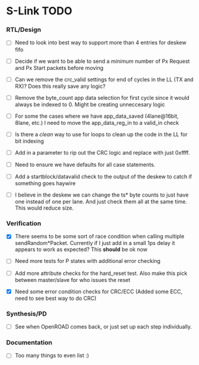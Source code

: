 # S-Link TODO

### RTL/Design
- [ ] Need to look into best way to support more than 4 entries for deskew fifo
- [ ] Decide if we want to be able to send a *minimum* number of Px Request and Px Start packets before moving

- [ ] Can we remove the crc_valid settings for end of cycles in the LL (TX and RX)? Does this really save any logic?
- [ ] Remove the byte_count app data selection for first cycle since it would always be indexed to 0. Might be creating unneccesary logic
- [ ] For some the cases where we have app_data_saved (4lane@16bit, 8lane, etc.) I need to move the app_data_reg_in to a valid_in check

- [ ] Is there a *clean* way to use for loops to clean up the code in the LL for bit indexing
- [ ] Add in a parameter to rip out the CRC logic and replace with just 0xffff.

- [ ] Need to ensure we have defaults for all case statements.


- [ ] Add a startblock/datavalid check to the output of the deskew to catch if something goes haywire
- [ ] I believe in the deskew we can change the ts* byte counts to just have one instead of one per lane. And just check them
      all at the same time. This would reduce size.

### Verification

- [x] There seems to be some sort of race condition when calling multiple sendRandom*Packet. Currently if I just add in a small 1ps delay
      it appears to work as expected? This **should** be ok now

- [ ] Need more tests for P states with additional error checking

- [ ] Add more attribute checks for the hard_reset test. Also make this pick between master/slave for who issues the reset
- [x] Need some error condition checks for CRC/ECC (Added some ECC, need to see best way to do CRC)

### Synthesis/PD

- [ ] See when OpenROAD comes back, or just set up each step individually.

### Documentation

- [ ] Too many things to even list :)
